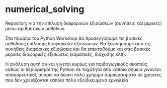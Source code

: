 # numerical_solving
Repository για την επίλυση διαφορικών εξισώσεων (συνήθεις και μερικές) μέσω αριθμητικών μεθόδων.

Στα πλαίσια του Python Workshop θα προσεγγίσουμε τις βασικές μεθόδους επίλυσης διαφορικών εξισώσεων. Θα ξεκινήσουμε από τις συνήθεις διαφορικές εξισώσεις και θα επεκταθούμε και στις βασικές μερικές διαφορικές εξισώσεις (κύματικές, διάχυσης κλπ).

Η ανάλυση αυτή αν και γίνεται κυρίως για παιδαγωγικούς σκοπούς, καθώς οι περιορισμοί της Python σε ταχύτητα από κάποιο σημείο γίνονται απαγορευτικοί, μπορεί να δώσει πολύ χρήσιμα συμπεράσματα σε χρήστες που δεν χρειάζονται κάποια πολύ εξειδικευμένα εργαλεία.
